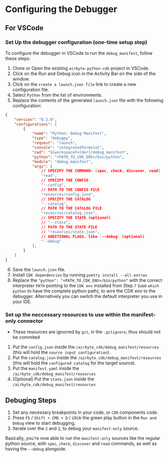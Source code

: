 # Configuring the Debugger

## For VSCode

### Set Up the debugger configuration (one-time setup step)
To configure the debugger in VSCode to run the `debug_manifest`, follow these steps:

1. Clone or Open the existing `airbyte-python-cdk` project in VSCode.
2. Click on the Run and Debug icon in the Activity Bar on the side of the window.
3. Click on the `create a launch.json file` link to create a new configuration file.
4. Select `Python` from the list of environments.
5. Replace the contents of the generated `launch.json` file with the following configuration:

```json
{
    "version": "0.2.0",
    "configurations": [
        {
            "name": "Python: Debug Manifest",
            "type": "debugpy",
            "request": "launch",
            "console": "integratedTerminal",
            "cwd": "${workspaceFolder}/debug_manifest",
            "python": "<PATH_TO_CDK_ENV>/bin/python",
            "module": "debug_manifest",
            "args": [
                // SPECIFY THE COMMAND: [spec, check, discover, read]
                "read",
                // SPECIFY THE CONFIG
                "--config",
                // PATH TO THE CONFIG FILE
                "resources/config.json",
                // SPECIFY THE CATALOG
                "--catalog",
                // PATH TO THE CATALOG FILE
                "resources/catalog.json",
                // SPECIFY THE STATE (optional)
                // "--state",
                // PATH TO THE STATE FILE
                // "resources/state.json",
                // ADDITIONAL FLAGS, like `--debug` (optional)
                "--debug"
            ],
        }
    ]
}
```

6. Save the `launch.json` file.
7. Install `CDK dependencies` by running `poetry install --all-extras`
8. Replace the `"python": "<PATH_TO_CDK_ENV>/bin/python"` with the correct interpreter `PATH` pointing to the `CDK env` installed from Step `7` (use `which python` to have the complete python path), to wire the CDK env to the debugger. Alternatively you can switch the default interpreter you use in your IDE.
### Set up the neccessary resources to use within the manifest-only connector
* These resources are ignorred by `git`, in the `.gitignore`, thus should not be commited

1. Put the `config.json` inside the `/airbyte_cdk/debug_manifest/resources` (this will hold the `source input configuration`).
2. Put the `catalog.json` inside the `/airbyte_cdk/debug_manifest/resources` (this will hold the `configured catalog` for the target source).
3. Put the `manifest.yaml` inside the `/airbyte_cdk/debug_manifest/resources`
4. (Optional) Put the `state.json` inside the `/airbyte_cdk/debug_manifest/resources`

## Debuging Steps

1. Set any necessary breakpoints in your code, or `CDK` components code.
2. Press `F5` / `Shift + CMD + D` / click the green play button in the `Run and Debug` view to start debugging.
3. Iterate over the `2` and `3`, to debug your `manifest-only` source.

Basically, you're now able to run the `manifest-only` sources like the regular python source, with `spec`, `check`, `discover` and `read` commands, as well as having the `--debug` alongside.
